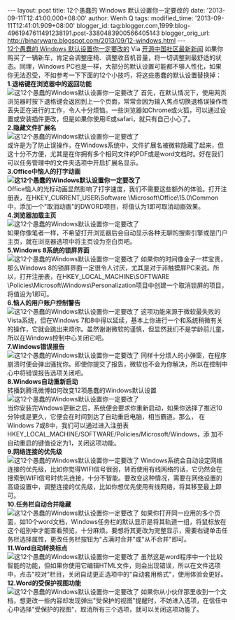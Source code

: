 --- layout: post title: 12个愚蠢的 Windows 默认设置你一定要改的 date:
'2013-09-11T12:41:00.000+08:00' author: Wenh Q tags: modified\_time:
'2013-09-11T12:41:01.909+08:00' blogger\_id:
tag:blogger.com,1999:blog-4961947611491238191.post-3380483900566405143
blogger\_orig\_url:
http://binaryware.blogspot.com/2013/09/12-windows.html ---
[\
12个愚蠢的 Windows
默认设置你一定要改的](http://www.oschina.net/news/44097/12-bad-windows-default-settings)
Via [开源中国社区最新新闻](http://www.oschina.net/?from=rss)
如果你购买了一辆新车，肯定会调整座椅、调整收音机音量，将一切调整到最舒适的状态。同理，Windows
PC也是一样，大部分的默认设置可能都不够人性化，如果你无法忍受，不如参考一下下面的12个小技巧，将这些愚蠢的默认设置替换掉：\
**1.退格键在浏览器中的返回功能**\
![这12个愚蠢的Windows默认设置你一定要改了](http://static.oschina.net/uploads/img/201309/11103426_fHb5.jpg)
首先，在默认情况下，使用网页浏览器时按下退格键会返回到上一个页面，常常会因为输入焦点切换退格误操作而丢失正在进行的工作，令人十分烦恼。一些浏览器如Chrome或火狐，可以通过设置或安装插件更改，但是如果你使用IE或safari，就只有自己小心了。\
**2.隐藏文件扩展名**\
![这12个愚蠢的Windows默认设置你一定要改了](http://static.oschina.net/uploads/img/201309/11103428_M3Jl.jpg)\
或许是为了防止误操作，在Windows系统中，文件扩展名被微软隐藏了起来，但这十分不方便，尤其是在你拥有多个相同文件的PDF或是word文档时。好在我们可以任务管理中的文件夹选项中开启扩展名显示。\
**3.Office中恼人的打字动画**\
**![这12个愚蠢的Windows默认设置你一定要改了](http://static.oschina.net/uploads/img/201309/11103428_R8qv.jpg)**\
Office恼人的光标动画显然影响了打字速度，我们不需要这些额外的体验。打开注册表，在HKEY\_CURRENT\_USER\\Software
\\Microsoft\\Office\\15.0\\Common中，添加一个"取消动画"的DWORD项目，将值认为1即可取消动画效果。\
**4.浏览器加载主页**\
![这12个愚蠢的Windows默认设置你一定要改了](http://static.oschina.net/uploads/img/201309/11103429_pw2B.jpg)\
如果你像笔者一样，不希望打开浏览器后会自动显示各种无聊的搜索引擎或是门户主页，就在浏览器选项中将主页设为空白页吧。\
**5.Windows 8系统的锁屏界面**\
![这12个愚蠢的Windows默认设置你一定要改了](http://static.oschina.net/uploads/img/201309/11103429_11p9.jpg)
如果你的时间像金子一样宝贵，那么Windows
8的锁屏界面一定很令人讨厌，尤其是对于非触摸屏PC来说。所以，打开注册表，在HKEY\_LOCAL\_MACHINE\\SOFTWARE
\\Policies\\Microsoft\\Windows\\Personalization项目中创建一个取消锁屏的项目，将值设为1即可。\
**6.恼人的用户账户控制警告**\
![这12个愚蠢的Windows默认设置你一定要改了](http://static.oschina.net/uploads/img/201309/11103430_Xyyb.jpg)
这项功能来源于微软最失败的Vista系统，但在Windows
7和8中得以延续，基本上你进行一个和系统稍微有关的操作，它就会跳出来烦你。虽然谢谢微软的谨慎，但显然我们不是学龄前儿童，所以在Windows控制中心关闭它吧。\
**7.Windows错误报告**\
![这12个愚蠢的Windows默认设置你一定要改了](http://static.oschina.net/uploads/img/201309/11103431_9nnI.jpg)
同样十分烦人的小弹窗，在程序崩溃时便会弹出骚扰你。即使你提交了报告，微软也不会为你解决，所以在控制中心中将错误报告选项关闭吧。\
**8.Windows自动重新启动**\
转播到腾讯微博如何改变12项愚蠢的Windows默认设置\
![这12个愚蠢的Windows默认设置你一定要改了](http://static.oschina.net/uploads/img/201309/11103432_Rq7a.jpg)\
当你安装完Wndows更新之后，系统便会要求你重新启动，如果你选择了推迟10分钟或是更久，它便会在时间到达了自动重启电脑，相当霸道。那么，
在Windows
7或8中，我们可以通过进入注册表HKEY\_LOCAL\_MACHINE/SOFTWARE/Policies/Microsoft/Windows，添
加不自动重启的键值设定为1，关闭这项功能。\
**9.网络连接的优先级**\
![这12个愚蠢的Windows默认设置你一定要改了](http://static.oschina.net/uploads/img/201309/11103434_7QPY.jpg)
Windows系统会自动设定网络连接的优先级，比如你觉得WIFI信号很弱，转而使用有线网络的话，它仍然会在搜索到WIFI信号时优先连接，十分不智能。要改变这种情况，需要在网络设置的高级设置中，调整连接的优先级，比如你想优先使用有线网络，将其移至最上即可。\
**10.任务栏自动合并隐藏**\
![这12个愚蠢的Windows默认设置你一定要改了](http://static.oschina.net/uploads/img/201309/11103435_o9gB.jpg)
如果你打开同一应用的多个页面，如10个word文档，Windows任务栏的默认显示是将其轨道一组，将鼠标放在这个组别中才能查看预览，十分麻烦。要想将其更改为完整显示，需要右键单击任务栏选择属性，更改任务栏按钮为"占满时合并"或"从不合并"即可。\
**11.Word自动转换标点**\
![这12个愚蠢的Windows默认设置你一定要改了](http://static.oschina.net/uploads/img/201309/11103438_1YaY.jpg)
虽然这是word程序中一个比较智能的功能，但如果你使用它编辑HTML文件，则会出现错误，所以在文件选项中，点击"校对"栏目，关闭自动更正选项中的"自动套用格式"，使用体验会更好。\
**12.Word的受保护视图功能**\
![这12个愚蠢的Windows默认设置你一定要改了](http://static.oschina.net/uploads/img/201309/11103438_N8nW.jpg)
如果你从小伙伴那里收到一个文档，想更改一些内容却发现弹出"受保护的视图"提醒时，不妨进入选项，在信任中心中选择"受保护的视图"，取消所有三个选项，就可以关闭这项功能了。
